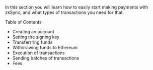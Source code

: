 In this section you will learn how to easily start making payments with zkSync, and what types of transactions you need for that. 

Table of Contents 
- Creating an account
- Setting the signing key
- Transferrring funds
- Withdrawing funds to Ethereum 
- Execution of transactions
- Sending batches of transactions
- Fees
